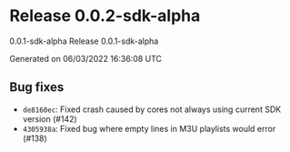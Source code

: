 # Release 0.0.2-sdk-alpha
0.0.1-sdk-alpha Release 0.0.1-sdk-alpha

Generated on 06/03/2022 16:36:08 UTC

## Bug fixes
 - `de8160ec`:  Fixed crash caused by cores not always using current SDK version (#142)
 - `4305938a`:  Fixed bug where empty lines in M3U playlists would error (#138)
